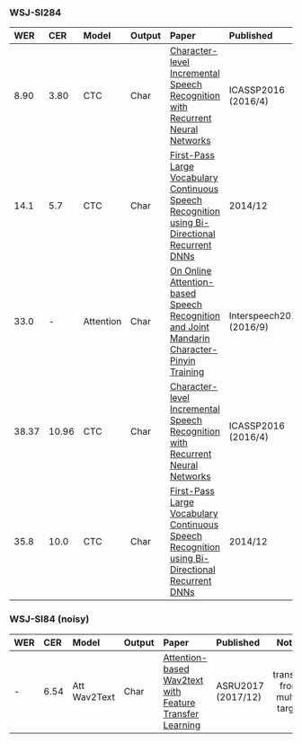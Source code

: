 ### WSJ-SI284
| WER | CER | Model | Output | Paper | Published | Notes |
| :-- | :-- | :---- | :----- | :---- | :-------- | :---: |
| 8.90 | 3.80 | CTC | Char | [Character-level Incremental Speech Recognition with Recurrent Neural Networks](https://arxiv.org/abs/1601.06581) | ICASSP2016 <br> (2016/4) | Tree-based online beam search |
| 14.1 | 5.7 | CTC | Char | [First-Pass Large Vocabulary Continuous Speech Recognition using Bi-Directional Recurrent DNNs](https://arxiv.org/abs/1408.2873) | 2014/12 | + 2-gram |
| 33.0 | - | Attention | Char | [On Online Attention-based Speech Recognition and Joint Mandarin Character-Pinyin Training](http://www.isca-speech.org/archive/Interspeech_2016/pdfs/0334.PDF) | Interspeech2016 (2016/9) | Online <br> (no LM) |
| 38.37 | 10.96 | CTC | Char | [Character-level Incremental Speech Recognition with Recurrent Neural Networks](https://arxiv.org/abs/1601.06581) | ICASSP2016 <br> (2016/4) | Tree-based online beam search <br> (no LM) |
| 35.8 | 10.0 | CTC | Char | [First-Pass Large Vocabulary Continuous Speech Recognition using Bi-Directional Recurrent DNNs](https://arxiv.org/abs/1408.2873) | 2014/12 | no LM |

<!-- | - | - | model | output | Paper | Published | Notes | -->
<!-- | - | - | model | output | Paper | Published | Notes |  -->



### WSJ-SI84 (noisy)
| WER | CER | Model | Output | Paper | Published | Notes |
| :-- | :-- | :---- | :----- | :---- | :-------- | :---: |
| - | 6.54 | Att Wav2Text | Char | [Attention-based Wav2text with Feature Transfer Learning](https://arxiv.org/abs/1709.07814) | ASRU2017 <br> (2017/12) | transfer from multi-target |
<!--  -->
